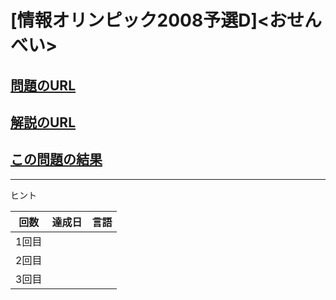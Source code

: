 # \[情報オリンピック2008予選D\]\<おせんべい\>

## [問題のURL](https://www.ioi-jp.org/joi/2007/2008-yo-prob_and_sol/2008-yo-t5/2008-yo-t5.html)

## [解説のURL](https://www.ioi-jp.org/joi/2007/2008-yo-prob_and_sol/2008-yo-t5/review/2008-yo-t5-review.html)

## [この問題の結果](https://atcoder.jp/contests/joi2008yo/submissions?f.Task=joi2008yo_e&f.LanguageName=C%2B%2B&f.Status=AC&f.User=)


---

ヒント

| 回数 | 達成日 | 言語 |
| --- | ----- | ---- |
| 1回目 |  |  |
| 2回目 |  |  |
| 3回目 |  |  |

